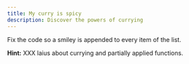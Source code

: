 ```yaml
---
title: My curry is spicy
description: Discover the powers of currying
---
```


Fix the code so a smiley is appended to every item of the list.

**Hint:** XXX laius about currying and partially applied functions.

